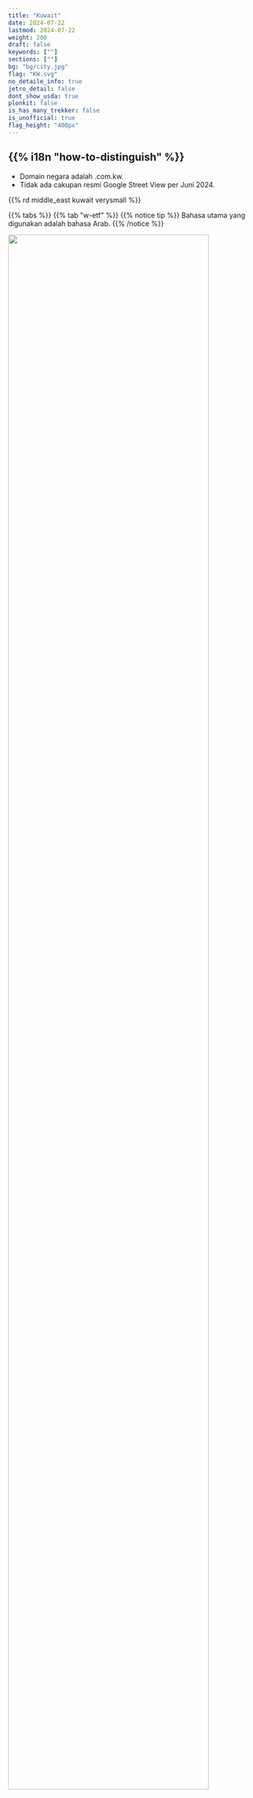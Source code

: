```yaml
---
title: "Kuwait"
date: 2024-07-22
lastmod: 2024-07-22
weight: 200
draft: false
keywords: [""]
sections: [""]
bg: "bg/city.jpg"
flag: "KW.svg"
no_detaile_info: true
jetro_detail: false
dont_show_usda: true
plonkit: false
is_has_many_trekker: false
is_unofficial: true
flag_height: "400px"
---
```


<div class="main-desciption country-description">
    <h2 class="section-title">{{% i18n "how-to-distinguish" %}}</h2>
    <ul class="rule-list">
        <li>Domain negara adalah <span class="quiz">.com.kw</span>.</li>
        <li>Tidak ada cakupan resmi Google Street View per Juni 2024.</li>
    </ul>
    {{% rd middle_east kuwait verysmall %}}
</div>

{{% tabs %}}
{{% tab "w-etf" %}}
{{% notice tip %}}
Bahasa utama yang digunakan adalah bahasa Arab.
{{% /notice %}}

<div class="googlemap-if">
<img src="/rule/middle_east/kuwait/arabian_gulf_street.jpg" width="90%">
</div>

{{% notice tip %}}
Kendaraan pribadi menggunakan pelat nomor putih, sedangkan angkutan umum memakai pelat kuning.
{{% /notice %}}


<div class="googlemap-if">
<img src="/rule/middle_east/kuwait/Kuwait_License_Plate_-_Private.png" style="margin:10px;width:250px">
<img src="/rule/middle_east/kuwait/Kuwait_License_Plate_-_Public.png" style="margin:10px;width:250px">
</div>


{{% /tab %}}
{{% /tabs  %}}
